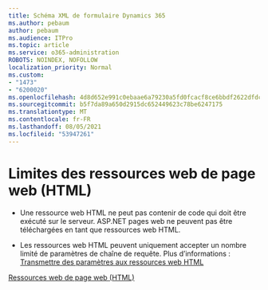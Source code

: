 ```yaml
---
title: Schéma XML de formulaire Dynamics 365
ms.author: pebaum
author: pebaum
ms.audience: ITPro
ms.topic: article
ms.service: o365-administration
ROBOTS: NOINDEX, NOFOLLOW
localization_priority: Normal
ms.custom:
- "1473"
- "6200020"
ms.openlocfilehash: 4d8d652e991c0ebaae6a79230a5fd0fcacf8ce6bbdf2622dfdcc448cc7e2353c
ms.sourcegitcommit: b5f7da89a650d2915dc652449623c78be6247175
ms.translationtype: MT
ms.contentlocale: fr-FR
ms.lasthandoff: 08/05/2021
ms.locfileid: "53947261"
---
```

# <a name="webpage-html-web-resources-limitations"></a>Limites des ressources web de page web (HTML)

* Une ressource web HTML ne peut pas contenir de code qui doit être exécuté sur le serveur. ASP.NET pages web ne peuvent pas être téléchargées en tant que ressources web HTML.

* Les ressources web HTML peuvent uniquement accepter un nombre limité de paramètres de chaîne de requête. Plus d’informations : [Transmettre des paramètres aux ressources web HTML](https://docs.microsoft.com/dynamics365/customer-engagement/developer/webpage-html-web-resources#BKMK_PassingParametersToWebResources)

[Ressources web de page web (HTML)](https://docs.microsoft.com/dynamics365/customer-engagement/developer/webpage-html-web-resources)
